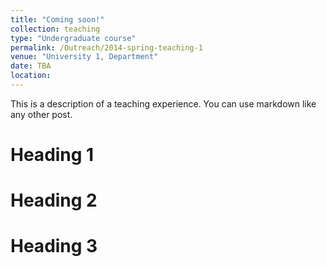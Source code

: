 ```yaml
---
title: "Coming soon!"
collection: teaching
type: "Undergraduate course"
permalink: /Outreach/2014-spring-teaching-1
venue: "University 1, Department"
date: TBA
location: 
---
```


This is a description of a teaching experience. You can use markdown like any other post.

Heading 1
======

Heading 2
======

Heading 3
======
